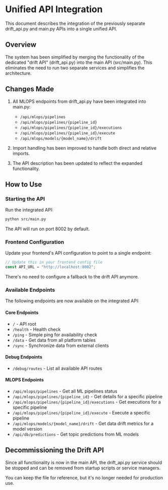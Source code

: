 # Unified API Integration

This document describes the integration of the previously separate drift_api.py and main.py APIs into a single unified API.

## Overview

The system has been simplified by merging the functionality of the dedicated "drift API" (drift_api.py) into the main API (src/main.py). This eliminates the need to run two separate services and simplifies the architecture.

## Changes Made

1. All MLOPS endpoints from drift_api.py have been integrated into main.py:
   - `/api/mlops/pipelines`
   - `/api/mlops/pipelines/{pipeline_id}`
   - `/api/mlops/pipelines/{pipeline_id}/executions`
   - `/api/mlops/pipelines/{pipeline_id}/execute`
   - `/api/mlops/models/{model_name}/drift`

2. Import handling has been improved to handle both direct and relative imports.

3. The API description has been updated to reflect the expanded functionality.

## How to Use

### Starting the API

Run the integrated API:

```bash
python src/main.py
```

The API will run on port 8002 by default.

### Frontend Configuration

Update your frontend's API configuration to point to a single endpoint:

```javascript
// Update this in your frontend config file
const API_URL = "http://localhost:8002";
```

There's no need to configure a fallback to the drift API anymore.

### Available Endpoints

The following endpoints are now available on the integrated API:

#### Core Endpoints
- `/` - API root
- `/health` - Health check
- `/ping` - Simple ping for availability check
- `/data` - Get data from all platform tables
- `/sync` - Synchronize data from external clients

#### Debug Endpoints
- `/debug/routes` - List all available API routes

#### MLOPS Endpoints
- `/api/mlops/pipelines` - Get all ML pipelines status
- `/api/mlops/pipelines/{pipeline_id}` - Get details for a specific pipeline
- `/api/mlops/pipelines/{pipeline_id}/executions` - Get executions for a specific pipeline
- `/api/mlops/pipelines/{pipeline_id}/execute` - Execute a specific pipeline
- `/api/mlops/models/{model_name}/drift` - Get data drift metrics for a model version
- `/api/db/predictions` - Get topic predictions from ML models

## Decommissioning the Drift API

Since all functionality is now in the main API, the drift_api.py service should be stopped and can be removed from startup scripts or service managers.

You can keep the file for reference, but it's no longer needed for production use. 